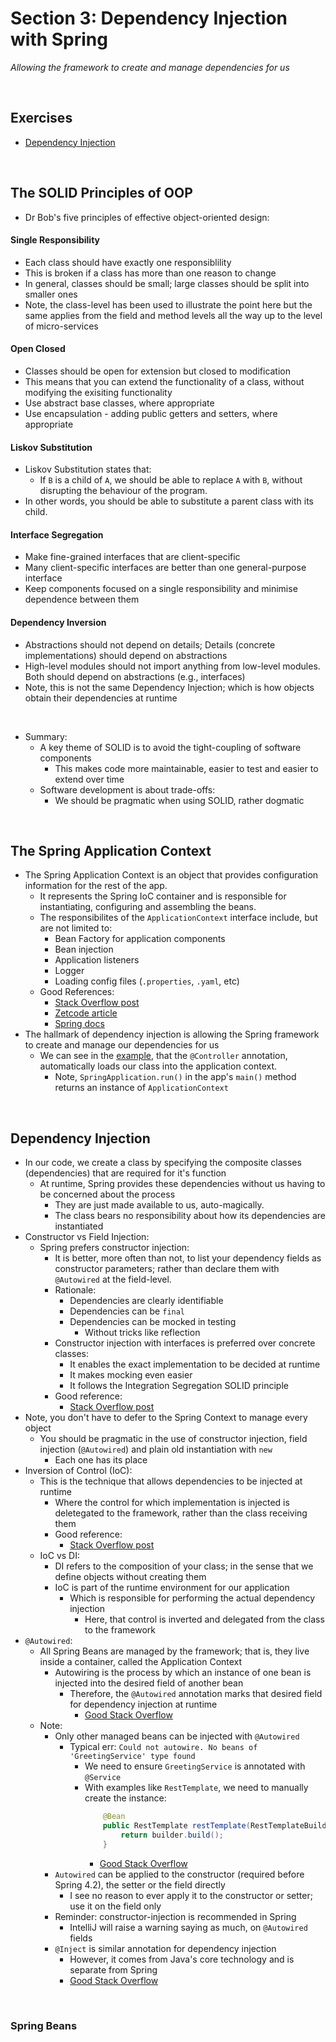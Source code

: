 # Section 3: Dependency Injection with Spring
*Allowing the framework to create and manage dependencies for us*

<br>

## Exercises
* [Dependency Injection](./exercises/dependency-injection)

<br>

## The SOLID Principles of OOP
* Dr Bob's five principles of effective object-oriented design:

#### Single Responsibility
* Each class should have exactly one responsiblility
* This is broken if a class has more than one reason to change
* In general, classes should be small; large classes should be split into smaller ones
* Note, the class-level has been used to illustrate the point here but the same applies from the field and method levels all the way up to the level of micro-services

#### Open Closed
* Classes should be open for extension but closed to modification
* This means that you can extend the functionality of a class, without modifying the exisiting functionality
* Use abstract base classes, where appropriate
* Use encapsulation - adding public getters and setters, where appropriate

#### Liskov Substitution
* Liskov Substitution states that: 
    * If `B` is a child of `A`, we should be able to replace `A` with `B`, without disrupting the behaviour of the program.
* In other words, you should be able to substitute a parent class with its child.

#### Interface Segregation
* Make fine-grained interfaces that are client-specific
* Many client-specific interfaces are better than one general-purpose interface
* Keep components focused on a single responsibility and minimise dependence between them

#### Dependency Inversion
* Abstractions should not depend on details; Details (concrete implementations) should depend on abstractions
* High-level modules should not import anything from low-level modules. Both should depend on abstractions (e.g., interfaces)
* Note, this is not the same Dependency Injection; which is how objects obtain their dependencies at runtime

<br>

* Summary:
    * A key theme of SOLID is to avoid the tight-coupling of software components
        * This makes code more maintainable, easier to test and easier to extend over time
    * Software development is about trade-offs:
        * We should be pragmatic when using SOLID, rather dogmatic

<br>

## The Spring Application Context
* The Spring Application Context is an object that provides configuration information for the rest of the app.
    * It represents the Spring IoC container and is responsible for instantiating, configuring and assembling the beans.
    * The responsibilites of the `ApplicationContext` interface include, but are not limited to:
        * Bean Factory for application components
        * Bean injection
        * Application listeners
        * Logger
        * Loading config files (`.properties`, `.yaml`, etc)
    * Good References:
        * [Stack Overflow post](https://stackoverflow.com/questions/19615972/application-context-what-is-this)
        * [Zetcode article](https://zetcode.com/springboot/applicationcontext/)
        * [Spring docs](https://docs.spring.io/spring-framework/docs/current/javadoc-api/org/springframework/context/ApplicationContext.html)
* The hallmark of dependency injection is allowing the Spring framework to create and manage our dependencies for us
    * We can see in the [example](./exercises/dependency-injection/src/main/java/com/jrsmiffy/springguru/dependencyinjection/DependencyInjectionApplication.java), that the `@Controller` annotation, automatically loads our class into the application context.
        * Note, `SpringApplication.run()` in the app's `main()` method returns an instance of `ApplicationContext`

<br>

## Dependency Injection
* In our code, we create a class by specifying the composite classes (dependencies) that are required for it's function
    * At runtime, Spring provides these dependencies without us having to be concerned about the process
        * They are just made available to us, auto-magically.
        * The class bears no responsibility about how its dependencies are instantiated
* Constructor vs Field Injection:
    * Spring prefers constructor injection:
        * It is better, more often than not, to list your dependency fields as constructor parameters; rather than declare them with `@Autowired` at the field-level.
        * Rationale:
            * Dependencies are clearly identifiable
            * Dependencies can be `final`
            * Dependencies can be mocked in testing
                * Without tricks like reflection
        * Constructor injection with interfaces is preferred over concrete classes:
            * It enables the exact implementation to be decided at runtime
            * It makes mocking even easier
            * It follows the Integration Segregation SOLID principle
        * Good reference:
            * [Stack Overflow post](https://stackoverflow.com/questions/40620000/spring-autowire-on-properties-vs-constructor)
* Note, you don't have to defer to the Spring Context to manage every object
    * You should be pragmatic in the use of constructor injection, field injection (`@Autowired`) and plain old instantiation with `new`
        * Each one has its place
* Inversion of Control (IoC):
    * This is the technique that allows dependencies to be injected at runtime
        * Where the control for which implementation is injected is deletegated to the framework, rather than the class receiving them
        * Good reference:
            * [Stack Overflow post](https://stackoverflow.com/questions/3058/what-is-inversion-of-control)
    * IoC vs DI:
        * DI refers to the composition of your class; in the sense that we define objects without creating them
        * IoC is part of the runtime environment for our application
            * Which is responsible for performing the actual dependency injection
                * Here, that control is inverted and delegated from the class to the framework
* `@Autowired`:
    * All Spring Beans are managed by the framework; that is, they live inside a container, called the Application Context
        * Autowiring is the process by which an instance of one bean is injected into the desired field of another bean
            * Therefore, the `@Autowired` annotation marks that desired field for dependency injection at runtime
                * [Good Stack Overflow](https://stackoverflow.com/questions/3153546/how-does-autowiring-work-in-spring)
    * Note:
        * Only other managed beans can be injected with `@Autowired`
            * Typical err: `Could not autowire. No beans of 'GreetingService' type found`
                * We need to ensure `GreetingService` is annotated with `@Service`
                * With examples like `RestTemplate`, we need to manually create the instance:
                    ```java
                        @Bean
                        public RestTemplate restTemplate(RestTemplateBuilder builder) {
                            return builder.build();
                        }
                    ```
                    * [Good Stack Overflow](https://stackoverflow.com/questions/28024942/how-to-autowire-resttemplate-using-annotations)
        * `Autowired` can be applied to the constructor (required before Spring 4.2), the setter or the field directly
            * I see no reason to ever apply it to the constructor or setter; use it on the field only
        * Reminder: constructor-injection is recommended in Spring
            * IntelliJ will raise a warning saying as much, on `@Autowired` fields
        * `@Inject` is similar annotation for dependency injection
            * However, it comes from Java's core technology and is separate from Spring
            *  [Good Stack Overflow](https://stackoverflow.com/questions/7142622/what-is-the-difference-between-inject-and-autowired-in-spring-framework-which)        

<br>

### Spring Beans
